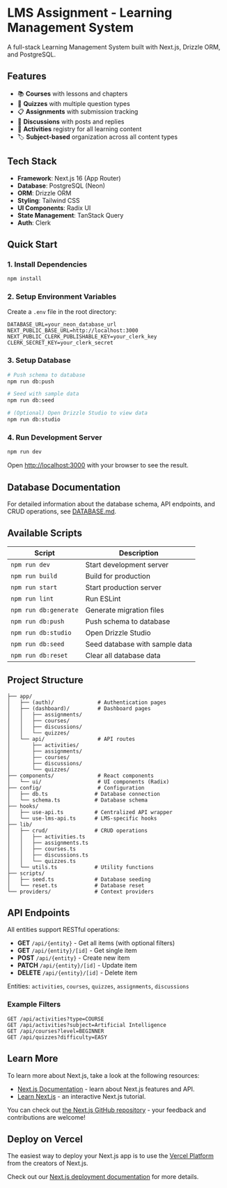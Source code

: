 # LMS Assignment - Learning Management System

A full-stack Learning Management System built with Next.js, Drizzle ORM, and PostgreSQL.

## Features

- 📚 **Courses** with lessons and chapters
- 📝 **Quizzes** with multiple question types
- 📋 **Assignments** with submission tracking
- 💬 **Discussions** with posts and replies
- 🎯 **Activities** registry for all learning content
- 🏷️ **Subject-based** organization across all content types

## Tech Stack

- **Framework**: Next.js 16 (App Router)
- **Database**: PostgreSQL (Neon)
- **ORM**: Drizzle ORM
- **Styling**: Tailwind CSS
- **UI Components**: Radix UI
- **State Management**: TanStack Query
- **Auth**: Clerk

## Quick Start

### 1. Install Dependencies

```bash
npm install
```

### 2. Setup Environment Variables

Create a `.env` file in the root directory:

```env
DATABASE_URL=your_neon_database_url
NEXT_PUBLIC_BASE_URL=http://localhost:3000
NEXT_PUBLIC_CLERK_PUBLISHABLE_KEY=your_clerk_key
CLERK_SECRET_KEY=your_clerk_secret
```

### 3. Setup Database

```bash
# Push schema to database
npm run db:push

# Seed with sample data
npm run db:seed

# (Optional) Open Drizzle Studio to view data
npm run db:studio
```

### 4. Run Development Server

```bash
npm run dev
```

Open [http://localhost:3000](http://localhost:3000) with your browser to see the result.

## Database Documentation

For detailed information about the database schema, API endpoints, and CRUD operations, see [DATABASE.md](./DATABASE.md).

## Available Scripts

| Script                | Description                    |
| --------------------- | ------------------------------ |
| `npm run dev`         | Start development server       |
| `npm run build`       | Build for production           |
| `npm run start`       | Start production server        |
| `npm run lint`        | Run ESLint                     |
| `npm run db:generate` | Generate migration files       |
| `npm run db:push`     | Push schema to database        |
| `npm run db:studio`   | Open Drizzle Studio            |
| `npm run db:seed`     | Seed database with sample data |
| `npm run db:reset`    | Clear all database data        |

## Project Structure

```
├── app/
│   ├── (auth)/              # Authentication pages
│   ├── (dashboard)/         # Dashboard pages
│   │   ├── assignments/
│   │   ├── courses/
│   │   ├── discussions/
│   │   └── quizzes/
│   └── api/                 # API routes
│       ├── activities/
│       ├── assignments/
│       ├── courses/
│       ├── discussions/
│       └── quizzes/
├── components/              # React components
│   └── ui/                  # UI components (Radix)
├── config/                  # Configuration
│   ├── db.ts               # Database connection
│   └── schema.ts           # Database schema
├── hooks/
│   ├── use-api.ts          # Centralized API wrapper
│   └── use-lms-api.ts      # LMS-specific hooks
├── lib/
│   ├── crud/               # CRUD operations
│   │   ├── activities.ts
│   │   ├── assignments.ts
│   │   ├── courses.ts
│   │   ├── discussions.ts
│   │   └── quizzes.ts
│   └── utils.ts            # Utility functions
├── scripts/
│   ├── seed.ts             # Database seeding
│   └── reset.ts            # Database reset
└── providers/              # Context providers
```

## API Endpoints

All entities support RESTful operations:

- **GET** `/api/{entity}` - Get all items (with optional filters)
- **GET** `/api/{entity}/[id]` - Get single item
- **POST** `/api/{entity}` - Create new item
- **PATCH** `/api/{entity}/[id]` - Update item
- **DELETE** `/api/{entity}/[id]` - Delete item

Entities: `activities`, `courses`, `quizzes`, `assignments`, `discussions`

### Example Filters

```
GET /api/activities?type=COURSE
GET /api/activities?subject=Artificial Intelligence
GET /api/courses?level=BEGINNER
GET /api/quizzes?difficulty=EASY
```

## Learn More

To learn more about Next.js, take a look at the following resources:

- [Next.js Documentation](https://nextjs.org/docs) - learn about Next.js features and API.
- [Learn Next.js](https://nextjs.org/learn) - an interactive Next.js tutorial.

You can check out [the Next.js GitHub repository](https://github.com/vercel/next.js) - your feedback and contributions are welcome!

## Deploy on Vercel

The easiest way to deploy your Next.js app is to use the [Vercel Platform](https://vercel.com/new?utm_medium=default-template&filter=next.js&utm_source=create-next-app&utm_campaign=create-next-app-readme) from the creators of Next.js.

Check out our [Next.js deployment documentation](https://nextjs.org/docs/app/building-your-application/deploying) for more details.
